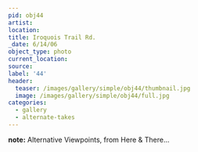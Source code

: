 ```yaml
---
pid: obj44
artist:
location:
title: Iroquois Trail Rd.
_date: 6/14/06
object_type: photo
current_location:
source:
label: '44'
header:
  teaser: /images/gallery/simple/obj44/thumbnail.jpg
  image: /images/gallery/simple/obj44/full.jpg
categories:
  - gallery
  - alternate-takes
---
```


**note:**
Alternative Viewpoints, from Here & There...
